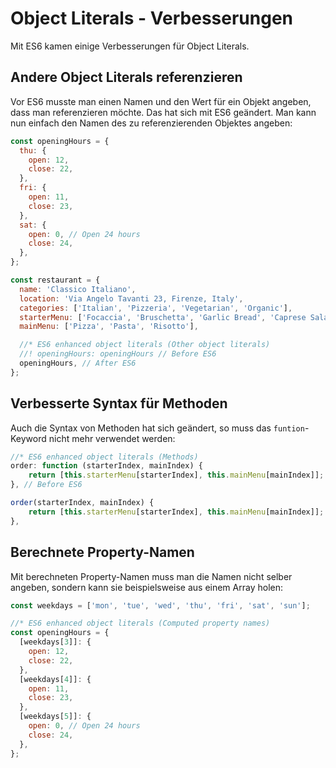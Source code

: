 # Object Literals - Verbesserungen

Mit ES6 kamen einige Verbesserungen für Object Literals.

## Andere Object Literals referenzieren

Vor ES6 musste man einen Namen und den Wert für ein Objekt angeben, dass man referenzieren möchte. Das hat sich mit ES6 geändert. Man kann nun 
einfach den Namen des zu referenzierenden Objektes angeben:

````Javascript
const openingHours = {
  thu: {
    open: 12,
    close: 22,
  },
  fri: {
    open: 11,
    close: 23,
  },
  sat: {
    open: 0, // Open 24 hours
    close: 24,
  },
};

const restaurant = {
  name: 'Classico Italiano',
  location: 'Via Angelo Tavanti 23, Firenze, Italy',
  categories: ['Italian', 'Pizzeria', 'Vegetarian', 'Organic'],
  starterMenu: ['Focaccia', 'Bruschetta', 'Garlic Bread', 'Caprese Salad'],
  mainMenu: ['Pizza', 'Pasta', 'Risotto'],

  //* ES6 enhanced object literals (Other object literals)
  //! openingHours: openingHours // Before ES6
  openingHours, // After ES6
};
````

## Verbesserte Syntax für Methoden

Auch die Syntax von Methoden hat sich geändert, so muss das `funtion`-Keyword nicht mehr verwendet werden:

````Javascript
//* ES6 enhanced object literals (Methods)
order: function (starterIndex, mainIndex) {
    return [this.starterMenu[starterIndex], this.mainMenu[mainIndex]];
}, // Before ES6

order(starterIndex, mainIndex) {
    return [this.starterMenu[starterIndex], this.mainMenu[mainIndex]]; // After ES6
},
````

## Berechnete Property-Namen

Mit berechneten Property-Namen muss man die Namen nicht selber angeben, sondern kann sie beispielsweise aus einem Array holen:

````Javascript
const weekdays = ['mon', 'tue', 'wed', 'thu', 'fri', 'sat', 'sun'];

//* ES6 enhanced object literals (Computed property names)
const openingHours = {
  [weekdays[3]]: {
    open: 12,
    close: 22,
  },
  [weekdays[4]]: {
    open: 11,
    close: 23,
  },
  [weekdays[5]]: {
    open: 0, // Open 24 hours
    close: 24,
  },
};
````